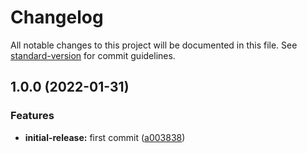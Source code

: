 # Changelog

All notable changes to this project will be documented in this file. See [standard-version](https://github.com/conventional-changelog/standard-version) for commit guidelines.

## 1.0.0 (2022-01-31)


### Features

* **initial-release:** first commit ([a003838](https://github.com/javiluli/java-web-dinamica-clientes/commit/a003838b6212e72a493733927d4e4e47e5d20f50))
